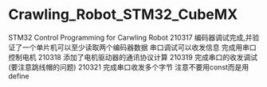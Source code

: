 # Crawling_Robot_STM32_CubeMX
STM32 Control Programming for Carwling Robot
210317
编码器调试完成,并验证了一个单片机可以至少读取两个编码器数据
串口调试可以收发信息
完成用串口控制电机
210318
添加了电机驱动器的通讯协议计算
210319
完成串口的收发调试(要注意跳线帽的问题)
210321
完成串口收发多个字节
注意不要用const而是用define
